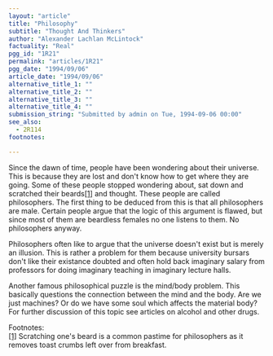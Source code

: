 ```yaml
---
layout: "article"
title: "Philosophy"
subtitle: "Thought And Thinkers"
author: "Alexander Lachlan McLintock"
factuality: "Real"
pgg_id: "1R21"
permalink: "articles/1R21"
pgg_date: "1994/09/06"
article_date: "1994/09/06"
alternative_title_1: ""
alternative_title_2: ""
alternative_title_3: ""
alternative_title_4: ""
submission_string: "Submitted by admin on Tue, 1994-09-06 00:00"
see_also:
  - 2R114
footnotes: 

---
```

<div>
<p>Since the dawn of time, people have been wondering about their universe. This is because they are lost and don't know how to get where they are going. Some of these people stopped wondering about, sat down and scratched their beards<a href="#footnote-body.1" name="footnote-link.1" class="footnote-link">[1]</a> and thought. These people are called philosophers. The first thing to be deduced from this is that all philosophers are male. Certain people argue that the logic of this argument is flawed, but since most of them are beardless females no one listens to them. No philosophers anyway.</p>
<p>Philosophers often like to argue that the universe doesn't exist but is merely an illusion. This is rather a problem for them because university bursars don't like their existance doubted and often hold back imaginary salary from professors for doing imaginary teaching in imaginary lecture halls.</p>
<p>Another famous philosophical puzzle is the mind/body problem. This basically questions the connection between the mind and the body. Are we just machines? Or do we have some soul which affects the material body? For further discussion of this topic see articles on alcohol and other drugs.</p>
<p>Footnotes:<br>
<a href="#footnote-body.1" name="footnote-link.1" class="footnote-link">[1]</a> Scratching one's beard is a common pastime for philosophers as it removes toast crumbs left over from breakfast.</p>
</div>
